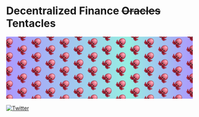 # Decentralized Finance <s>Oracles</s> Tentacles
<p align="center">
  <img src="https://raw.githubusercontent.com/octofi/assets/master/twitter%20banner%203.png">
</p>

<p>
  <a href="https://twitter.com/intent/follow?screen_name=octofinance&tw_p=followbutton" target="_blank">
    <img src="https://img.shields.io/badge/twitter-%231DA1F2.svg?&style=for-the-badge&logo=twitter&logoColor=white&color=071A2C" alt="Twitter"/>
  </a>
</p>
